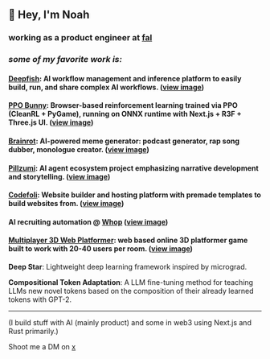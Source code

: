 ## 👋 Hey, I'm Noah

### **working as a product engineer at [fal](https://fal.ai)**

### *some of my favorite work is:*

#### **[Deepfish](https://deepfi.sh)**: AI workflow management and inference platform to easily build, run, and share complex AI workflows. ([view image](https://github.com/user-attachments/assets/d38d31cf-0478-4a2a-a3d5-a2461d1c45cd))

#### **[PPO Bunny](https://ppobunny.vercel.app)**: Browser-based reinforcement learning trained via PPO (CleanRL + PyGame), running on ONNX runtime with Next.js + R3F + Three.js UI. ([view image](https://github.com/user-attachments/assets/865aed8e-41ff-4cb3-81a9-896c7e3bad3c))

#### **[Brainrot](https://brainrot.com)**: AI-powered meme generator: podcast generator, rap song dubber, monologue creator. ([view image](https://github.com/user-attachments/assets/84cba66c-e6c8-42ba-ac50-f062c904f0ae))

#### **[Pillzumi](https://pillzumi.com)**: AI agent ecosystem project emphasizing narrative development and storytelling. ([view image](https://github.com/user-attachments/assets/bbd7be1d-96aa-4139-80ba-8b26fbeecc00))

#### **[Codefoli](https://www.youtube.com/watch?v=XrZHvIitq5k&t=392s&ab_channel=TheTechpreneur)**: Website builder and hosting platform with premade templates to build websites from. ([view image](https://github.com/user-attachments/assets/4df9849d-d38b-421e-bb58-02b39ee75928))

#### **AI recruiting automation** @ [Whop](https://whop.com) ([view image](https://github.com/user-attachments/assets/b4a23907-a979-42b6-bafc-5632fffca502))

#### **[Multiplayer 3D Web Platformer](https://multiplayer-platformer.vercel.app)**: web based online 3D platformer game built to work with 20-40 users per room. ([view image](https://github.com/user-attachments/assets/9dbef085-f672-42d6-bc55-d96af196f983))

**Deep Star**: Lightweight deep learning framework inspired by micrograd.

**Compositional Token Adaptation**: A LLM fine-tuning method for teaching LLMs new novel tokens based on the composition of their already learned tokens with GPT-2.

---

(I build stuff with AI (mainly product) and some in web3 using Next.js and Rust primarily.)

Shoot me a DM on [x](https://x.com/noahgsolomon)
